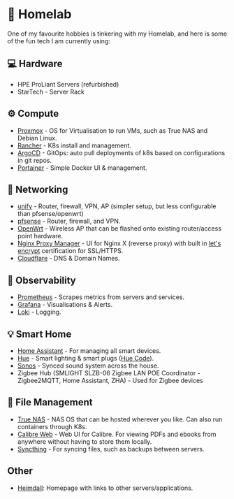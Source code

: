 # 🧪 Homelab

One of my favourite hobbies is tinkering with my Homelab, and here is some of the fun tech I am currently using:

## 💻 Hardware

- HPE ProLiant Servers (refurbished)
- StarTech - Server Rack

## ⚙️ Compute

- [Proxmox](https://www.proxmox.com/) - OS for Virtualisation to run VMs, such as True NAS and Debian Linux.
- [Rancher](https://www.rancher.com/) - K8s install and management.
- [ArgoCD](https://argo-cd.readthedocs.io/) - GitOps: auto pull deployments of k8s based on configurations in git repos.
- [Portainer](https://www.portainer.io/) - Simple Docker UI & management.

## 🛜 Networking

- [unify](https://www.ui.com/) - Router, firewall, VPN, AP (simpler setup, but less configurable than pfsense/openwrt)
- [pfsense](https://www.pfsense.org/) - Router, firewall, and VPN.
- [OpenWrt](https://openwrt.org/) - Wireless AP that can be flashed onto existing router/access point hardware.
- [Nginx Proxy Manager](https://nginxproxymanager.com/) - UI for Nginx X (reverse proxy) with built in [let's encrypt](https://letsencrypt.org/) certification for SSL/HTTPS.
- [Cloudflare](https://www.cloudflare.com/en-gb/) - DNS & Domain Names.

## 🔎 Observability

- [Prometheus](https://prometheus.io/) - Scrapes metrics from servers and services.
- [Grafana](https://grafana.com/) - Visualisations & Alerts.
- [Loki](https://grafana.com/products/cloud/logs/) - Logging.

## 💡 Smart Home

- [Home Assistant](https://www.home-assistant.io/) - For managing all smart devices.
- [Hue](https://www.philips-hue.com/') - Smart lighting & smart plugs ([Hue Code](https://github.com/matthewbill/hue-code)).
- [Sonos](https://www.sonos.com/) - Synced sound system across the house.
- Zigbee Hub (SMLIGHT SLZB-06 Zigbee LAN POE Coordinator - Zigbee2MQTT, Home Assistant, ZHA) - Used for Zigbee devices

## 📂 File Management

- [True NAS](https://www.truenas.com/) - NAS OS that can be hosted wherever you like. Can also run containers through K8s.
- [Calibre Web](https://github.com/janeczku/calibre-web) - Web UI for Calibre. For viewing PDFs and ebooks from anywhere without having to store them locally.
- [Syncthing](https://syncthing.net/) - For syncing files, such as backups between servers.

## Other

- [Heimdall](https://heimdall.site/): Homepage with links to other servers/applications.
